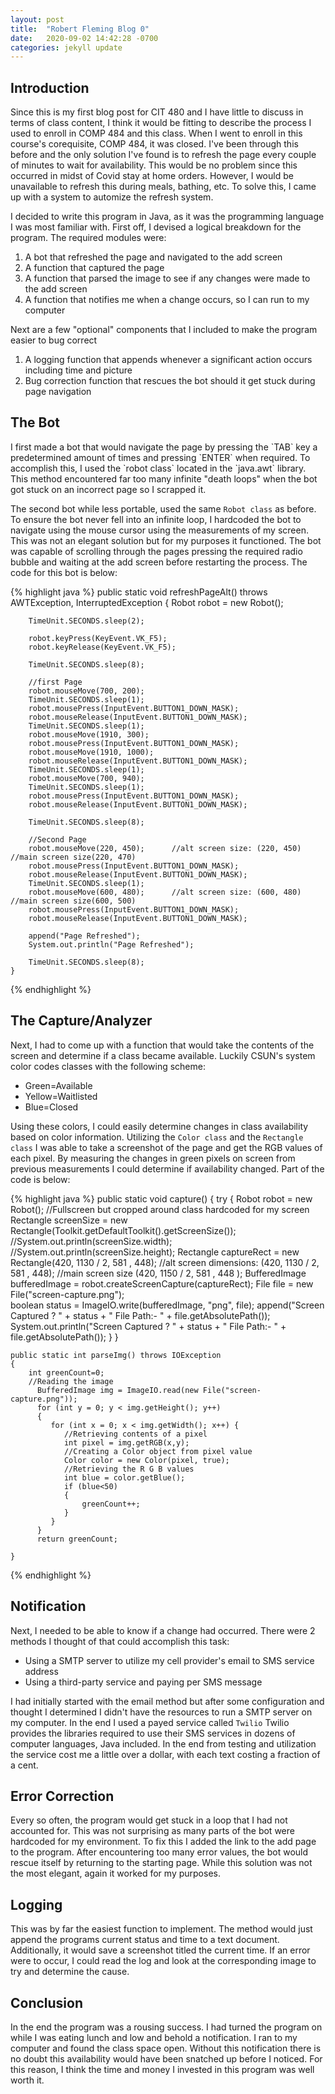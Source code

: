 ```yaml
---
layout: post
title:  "Robert Fleming Blog 0"
date:   2020-09-02 14:42:28 -0700
categories: jekyll update
---
```



<h2>Introduction</h2>
Since this is my first blog post for CIT 480 and I have little to discuss in terms of class content, I think it would be fitting to describe the process I used to enroll in COMP 484 and this class. When I went to enroll in this course's corequisite, COMP 484, it was closed. I've been through this before and the only solution I've found is to refresh the page every couple of minutes to wait for availability. This would be no problem since this occurred in midst of Covid stay at home orders. However, I would be unavailable to refresh this during meals, bathing, etc. To solve this, I came up with a system to automize the refresh system.

I decided to write this program in Java, as it was the programming language I was most familiar with. First off, I devised a logical breakdown for the program. The required modules were:

1.	A bot that refreshed the page and navigated to the add screen
1.	A function that captured the page
1.	A function that parsed the image to see if any changes were made to the add screen
1.	A function that notifies me when a change occurs, so I can run to my computer

Next are a few "optional" components that I included to make the program easier to bug correct

1.	A logging function that appends whenever a significant action occurs including time and picture
1.	Bug correction function that rescues the bot should it get stuck during page navigation



<h2>The Bot</h2>
I first made a bot that would navigate the page by pressing the `TAB` key a predetermined amount of times and pressing `ENTER` when required. To accomplish this, I used the `robot class` located in the `java.awt` library. This method encountered far too many infinite "death loops" when the bot got stuck on an incorrect page so I scrapped it. 

The second bot while less portable, used the same `Robot class` as before. To ensure the bot never fell into an infinite loop, I hardcoded the bot to navigate using the mouse cursor using the measurements of my screen. This was not an elegant solution but for my purposes it functioned. The bot was capable of scrolling through the pages pressing the required radio bubble and waiting at the add screen before restarting the process. The code for this bot is below:

{% highlight java %}
	public static void refreshPageAlt() throws AWTException, InterruptedException
	{
		Robot robot = new Robot();
		
		TimeUnit.SECONDS.sleep(2);
		
		robot.keyPress(KeyEvent.VK_F5);
		robot.keyRelease(KeyEvent.VK_F5);
		
		TimeUnit.SECONDS.sleep(8);
		
		//first Page
		robot.mouseMove(700, 200);
		TimeUnit.SECONDS.sleep(1);
		robot.mousePress(InputEvent.BUTTON1_DOWN_MASK);
		robot.mouseRelease(InputEvent.BUTTON1_DOWN_MASK);
		TimeUnit.SECONDS.sleep(1);
		robot.mouseMove(1910, 300);
		robot.mousePress(InputEvent.BUTTON1_DOWN_MASK);
		robot.mouseMove(1910, 1000);
		robot.mouseRelease(InputEvent.BUTTON1_DOWN_MASK);
		TimeUnit.SECONDS.sleep(1);
		robot.mouseMove(700, 940);
		TimeUnit.SECONDS.sleep(1);
		robot.mousePress(InputEvent.BUTTON1_DOWN_MASK);
		robot.mouseRelease(InputEvent.BUTTON1_DOWN_MASK);

		TimeUnit.SECONDS.sleep(8);
		
		//Second Page
		robot.mouseMove(220, 450);		//alt screen size: (220, 450)	//main screen size(220, 470)
		robot.mousePress(InputEvent.BUTTON1_DOWN_MASK);
		robot.mouseRelease(InputEvent.BUTTON1_DOWN_MASK);
		TimeUnit.SECONDS.sleep(1);
		robot.mouseMove(600, 480);		//alt screen size: (600, 480)	//main screen size(600, 500)
		robot.mousePress(InputEvent.BUTTON1_DOWN_MASK);
		robot.mouseRelease(InputEvent.BUTTON1_DOWN_MASK);
		
		append("Page Refreshed");
	    System.out.println("Page Refreshed");
	    
	    TimeUnit.SECONDS.sleep(8);
	}
{% endhighlight %}




<h2>The Capture/Analyzer</h2>
Next, I had to come up with a function that would take the contents of the screen and determine if a class became available. Luckily CSUN's system color codes classes with the following scheme:

*	Green=Available
*	Yellow=Waitlisted
*	Blue=Closed

Using these colors, I could easily determine changes in class availability based on color information. Utilizing the `Color class` and the `Rectangle class` I was able to take a screenshot of the page and get the RGB values of each pixel. By measuring the changes in green pixels on screen from previous measurements I could determine if availability changed. Part of the code is below:


{% highlight java %}
	public static void capture()
	{
        try 
        {
            Robot robot = new Robot();
            //Fullscreen but cropped around class hardcoded for my screen
            Rectangle screenSize = new Rectangle(Toolkit.getDefaultToolkit().getScreenSize());
            //System.out.println(screenSize.width);
            //System.out.println(screenSize.height);
            Rectangle captureRect = new Rectangle(420, 1130 / 2, 581 , 448);		//alt screen dimensions: (420, 1130 / 2, 581 , 448);	//main screen size (420, 1150 / 2, 581 , 448 );
            BufferedImage bufferedImage = robot.createScreenCapture(captureRect);
            File file = new File("screen-capture.png");	 
            boolean status = ImageIO.write(bufferedImage, "png", file);
            append("Screen Captured ? " + status + " File Path:- " + file.getAbsolutePath());
            System.out.println("Screen Captured ? " + status + " File Path:- " + file.getAbsolutePath());
        } 
	}
	
	public static int parseImg() throws IOException
	{
		int greenCount=0;
		//Reading the image
	      BufferedImage img = ImageIO.read(new File("screen-capture.png"));
	      for (int y = 0; y < img.getHeight(); y++) 
	      {
	         for (int x = 0; x < img.getWidth(); x++) {
	            //Retrieving contents of a pixel
	            int pixel = img.getRGB(x,y);
	            //Creating a Color object from pixel value
	            Color color = new Color(pixel, true);
	            //Retrieving the R G B values
	            int blue = color.getBlue();
	            if (blue<50)
	            {
	            	greenCount++;
	            }
	         }
	      }
	      return greenCount;

	}
{% endhighlight %}




<h2>Notification</h2>

Next, I needed to be able to know if a change had occurred. There were 2 methods I thought of that could accomplish this task:
*	Using a SMTP server to utilize my cell provider's email to SMS service address
*	Using a third-party service and paying per SMS message

I had initially started with the email method but after some configuration and thought I determined I didn't have the resources to run a SMTP server on my computer. In the end I used a payed service called `Twilio` Twilio provides the libraries required to use their SMS services in dozens of computer languages, Java included. In the end from testing and utilization  the service cost me a little over a dollar, with each text costing a fraction of a cent.



<h2>Error Correction</h2>
Every so often, the program would get stuck in a loop that I had not accounted for. This was not surprising as many parts of the bot were hardcoded for my environment. To fix this I added the link to the add page to the program. After encountering too many error values, the bot would rescue itself by returning to the starting page. While this solution was not the most elegant, again it worked for my purposes.



<h2>Logging</h2>
This was by far the easiest function to implement. The method would just append the programs current status and time to a text document. Additionally, it would save a screenshot titled the current time. If an error were to occur, I could read the log and look at the corresponding image to try and determine the cause.



<h2>Conclusion</h2>
In the end the program was a rousing success. I had turned the program on while I was eating lunch and low and behold a notification. I ran to my computer and found the class space open. Without this notification there is no doubt this availability would have been snatched up before I noticed. For this reason, I think the time and money I invested in this program was well worth it.